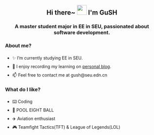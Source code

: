 <h2 align="center">Hi there~ <img src="https://cdn.jsdelivr.net/gh/dmego/images/img/Hi.gif" height="32" /> I'm GuSH</h2>
<h3 align="center">A master student major in EE in SEU, passionated about software development.</h3>

<!--<img align="right" src="https://readme-stats-dmego.vercel.app/api?username=Gushme&show_icons=true&theme=rose"/>
<!--<img align="right" src="https://readme-stats-dmego.vercel.app/api/top-langs?username=Bug-Dever&layout=pie"/> -->

<h3 align="left">About me?</h3>
<ul style="line-height: 2;">
  <li>✨ I’m currently studying EE in SEU.</li>
  <li>📝 I enjoy recording my learning on <a href="https://gushme.github.io/">personal blog</a>.</li>
  <li>📫 Feel free to contact me at gush@seu.edn.cn</li>
</ul>

<h3 align="left">What do I like?</h3>
<ul style="line-height: 2;">
  <li>⌨️ Coding</li>
  <li>🎱 POOL EIGHT BALL</li>
  <li>✈️ Aviation enthusiast</li>
  <li>🎮 Teamfight Tactics(TFT) & League of Legends(LOL)</li>
</ul>
<!--
**Gushme/Gushme** is a ✨ _special_ ✨ repository because its `README.md` (this file) appears on your GitHub profile.

Here are some ideas to get you started:

- 🔭 I’m currently working on ...
- 🌱 I’m currently learning ...
- 👯 I’m looking to collaborate on ...
- 🤔 I’m looking for help with ...
- 💬 Ask me about ...
- 📫 How to reach me: ...
- 😄 Pronouns: ...
- ⚡ Fun fact: ...
-->
